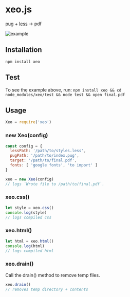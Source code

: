 # xeo.js

[pug](https://github.com/pugjs) + [less](https://github.com/less/less.js) -> pdf

![example](http://i.imgur.com/G2svIjQ.png)

## Installation

`npm install xeo`

## Test

To see the example above, run: 
`npm install xeo && cd node_modules/xeo/test && node test && open final.pdf`

## Usage

```javascript
Xeo = require('xeo')
```

### new Xeo(config)

```javascript
const config = {
  lessPath: '/path/to/styles.less',
  pugPath: '/path/to/index.pug',
  target: '/path/to/final.pdf',
  fonts: [ 'google fonts', 'to import' ]
}

xeo = new Xeo(config)
// logs `Wrote file to /path/to/final.pdf`.
```

### xeo.css()

```javascript
let style = xeo.css()
console.log(style)
// logs compiled css
```

### xeo.html()

```javascript
let html = xeo.html()
console.log(html)
// logs compiled html
```

### xeo.drain()

Call the drain() method to remove temp files.

```javascript
xeo.drain()
// removes temp directory + contents
```
